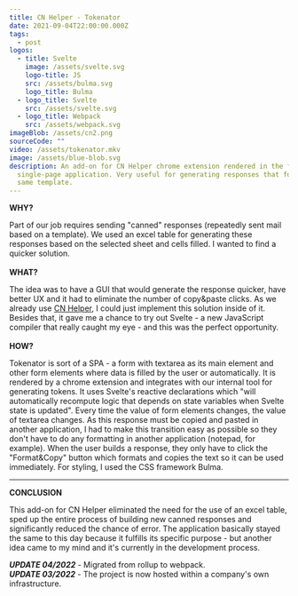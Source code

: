 ```yaml
---
title: CN Helper - Tokenator
date: 2021-09-04T22:00:00.000Z
tags:
  - post
logos:
  - title: Svelte
    image: /assets/svelte.svg
    logo-title: JS
    src: /assets/bulma.svg
    logo_title: Bulma
  - logo_title: Svelte
    src: /assets/svelte.svg
  - logo_title: Webpack
    src: /assets/webpack.svg
imageBlob: /assets/cn2.png
sourceCode: ""
video: /assets/tokenator.mkv
image: /assets/blue-blob.svg
description: An add-on for CN Helper chrome extension rendered in the form of a
  single-page application. Very useful for generating responses that follow the
  same template.
---
```

**WHY?**

Part of our job requires sending "canned" responses (repeatedly sent mail based on a template). We used an excel table for generating these responses based on the selected sheet and cells filled. I wanted to find a quicker solution.
\
\
**WHAT?**

The idea was to have a GUI that would generate the response quicker, have better UX and it had to eliminate the number of copy&paste clicks. As we already use [CN Helper](https://github.com/J-Filip/CN_Helper), I could just implement this solution inside of it.
Besides that, it gave me a chance to try out Svelte - a new JavaScript compiler that really caught my eye - and this was the perfect opportunity.
\
\
**HOW?**

Tokenator is sort of a SPA - a form with textarea as its main element and other form elements where data is filled by the user or automatically. It is rendered by a chrome extension and integrates with our internal tool for generating tokens. It uses Svelte's reactive declarations which "will automatically recompute logic that depends on state variables when Svelte state is updated". Every time the value of form elements changes, the value of textarea changes.
As this response must be copied and pasted in another application, I had to make this transition easy as possible so they don't have to do any formatting in another application (notepad, for example).
When the user builds a response, they only have to click the "Format&Copy" button which formats and copies the text so it can be used immediately.
For styling, I used the CSS framework Bulma.

- - -

**CONCLUSION**

This add-on for CN Helper eliminated the need for the use of an excel table, sped up the entire process of building new canned responses and significantly reduced the chance of error. The application basically stayed the same to this day because it fulfills its specific purpose - but another idea came to my mind and it's currently in the development process.

***UPDATE 04/2022*** -  Migrated from rollup to webpack.\
***UPDATE 03/2022*** -  The project is now hosted within a company's own infrastructure.